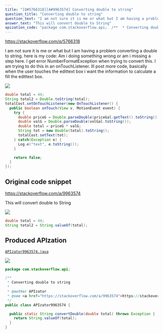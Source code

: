 ```yaml
---
title: "[Q#5766318][A#9963574] Converting double to string"
question_title: "Converting double to string"
question_text: "I am not sure it is me or what but I am having a problem converting a double to string. here is my code: Am i doing something wrong or am i missing a step here. I get error NumberFormatException when trying to convert this. I am trying to do this in an onTouchListener. Ill post more code, basically when the user touches the edittext box i want the information to calculate a fill the edittext box."
answer_text: "This will convert double to String"
apization_code: "package com.stackoverflow.api;  /**  * Converting double to string  *  * @author APIzator  * @see <a href=\"https://stackoverflow.com/a/9963574\">https://stackoverflow.com/a/9963574</a>  */ public class APIzator9963574 {    public static String convertDouble(double total) throws Exception {     return String.valueOf(total);   } }"
---
```


https://stackoverflow.com/q/5766318

I am not sure it is me or what but I am having a problem converting a double to string.
here is my code:
Am i doing something wrong or am i missing a step here.
I get error NumberFormatException when trying to convert this.
I am trying to do this in an onTouchListener. Ill post more code, basically when the user touches the edittext box i want the information to calculate a fill the edittext box.


<div class="code-logo"><img src="/stackoverflow.png" /></div>

```java
double total = 44;
String total2 = Double.toString(total);
totalCost.setOnTouchListener(new OnTouchListener() {
  public boolean onTouch(View v, MotionEvent event) {
    try {
      double priceG = Double.parseDouble(priceGal.getText().toString());
      double valG = Double.parseDouble(volGal.toString());
      double total = priceG * valG;
      String tot = new Double(total).toString();
      totalCost.setText(tot);
    } catch(Exception e) {
      Log.e("text", e.toString());
    }

    return false;
  }         
});
```


## Original code snippet

https://stackoverflow.com/a/9963574

This will convert double to String

<div class="code-logo"><img src="/stackoverflow.png" /></div>

```java
double total = 44;
String total2 = String.valueOf(total);
```

## Produced APIzation

[`APIzator9963574.java`](https://github.com/pasqualesalza/apization/raw/main/data/search/APIzator9963574.java)

<div class="code-logo"><img src="/apizator.png" /></div>

```java
package com.stackoverflow.api;

/**
 * Converting double to string
 *
 * @author APIzator
 * @see <a href="https://stackoverflow.com/a/9963574">https://stackoverflow.com/a/9963574</a>
 */
public class APIzator9963574 {

  public static String convertDouble(double total) throws Exception {
    return String.valueOf(total);
  }
}

```